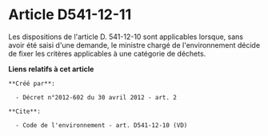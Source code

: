 # Article D541-12-11

Les dispositions de l'article D. 541-12-10 sont applicables lorsque, sans avoir été saisi d'une demande, le ministre chargé
de l'environnement décide de fixer les critères applicables à une catégorie de déchets.

**Liens relatifs à cet article**

	**Créé par**:

	  - Décret n°2012-602 du 30 avril 2012 - art. 2

	**Cite**:

	  - Code de l'environnement - art. D541-12-10 (VD)
